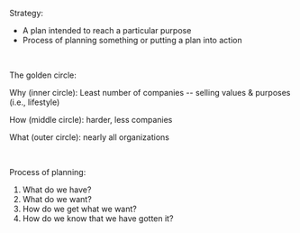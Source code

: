 Strategy:

-   A plan intended to reach a particular purpose
-   Process of planning something or putting a plan into action

 

The golden circle:

Why (inner circle): Least number of companies -- selling values &
purposes (i.e., lifestyle)

How (middle circle): harder, less companies

What (outer circle): nearly all organizations

 

Process of planning:

1.  What do we have?
2.  What do we want?
3.  How do we get what we want?
4.  How do we know that we have gotten it?
